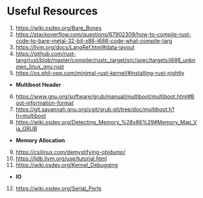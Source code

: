 # Useful Resources
1) https://wiki.osdev.org/Bare_Bones
2) https://stackoverflow.com/questions/67902309/how-to-compile-rust-code-to-bare-metal-32-bit-x86-i686-code-what-compile-targ
3) https://llvm.org/docs/LangRef.html#data-layout
4) https://github.com/rust-lang/rust/blob/master/compiler/rustc_target/src/spec/targets/i686_unknown_linux_gnu.rust
5) https://os.phil-opp.com/minimal-rust-kernel/#installing-rust-nightly
* **Multiboot Header**
6) https://www.gnu.org/software/grub/manual/multiboot/multiboot.html#Boot-information-format
7) https://git.savannah.gnu.org/cgit/grub.git/tree/doc/multiboot.h?h=multiboot
8) https://wiki.osdev.org/Detecting_Memory_%28x86%29#Memory_Map_Via_GRUB
* **Memory Allocation**
9) https://csilinux.com/demystifying-objdump/
10) https://lldb.llvm.org/use/tutorial.html
11) https://wiki.osdev.org/Kernel_Debugging
* **IO**
12) https://wiki.osdev.org/Serial_Ports
